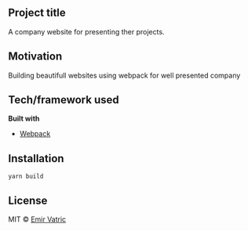 ## Project title
A company website for presenting ther projects.

## Motivation
Building beautifull websites using webpack for well presented company

## Tech/framework used
<b>Built with</b>
- [Webpack](https://webpack.js.org/)

## Installation
`yarn build`

## License
MIT © [Emir Vatric](emirvatric.com)
